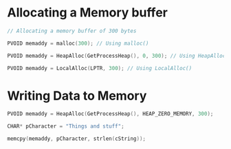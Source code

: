 # Allocating a Memory buffer


```C
// Allocating a memory buffer of 300 bytes

PVOID memaddy = malloc(300); // Using malloc()

PVOID memaddy = HeapAlloc(GetProcessHeap(), 0, 300); // Using HeapAlloc()

PVOID memaddy = LocalAlloc(LPTR, 300); // Using LocalAlloc()
```

# Writing Data to Memory

```C
PVOID memaddy = HeapAlloc(GetProcessHeap(), HEAP_ZERO_MEMORY, 300);

CHAR* pCharacter = "Things and stuff";

memcpy(memaddy, pCharacter, strlen(cString));
```

